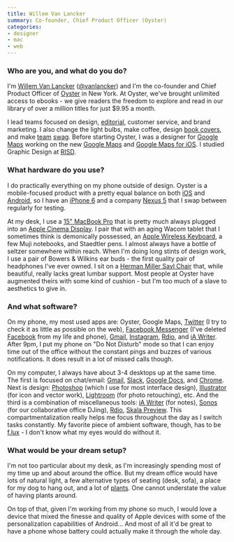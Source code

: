 ```yaml
---
title: Willem Van Lancker
summary: Co-founder, Chief Product Officer (Oyster)
categories:
- designer
- mac
- web
---
```


### Who are you, and what do you do?

I'm [Willem Van Lancker](http://www.willemvanlancker.com/ "Willem's website.") ([@vanlancker](https://twitter.com/vanlancker "Willem's Twitter account.")) and I'm the co-founder and Chief Product Officer of [Oyster][] in New York. At Oyster, we've brought unlimited access to ebooks - we give readers the freedom to explore and read in our library of over a million titles for just $9.95 a month.

I lead teams focused on design, [editorial](https://review.oysterbooks.com/ "Oyster's literary magazine."), customer service, and brand marketing. I also change the light bulbs, make coffee, design [book covers](http://www.willemvanlancker.com/editions "Willem's book cover designs."), and make [team](https://instagram.com/p/s7-P6dmBG_/ "A photo of an Oyster t-shirt on Instagram.") [swag](https://instagram.com/p/1USeQHrGRO/ "A photo of an Oyster top on Instagram."). Before starting Oyster, I was a designer for [Google Maps](http://www.willemvanlancker.com/google-maps "Willem's work on Google Maps.") working on the new [Google Maps][google-maps] and [Google Maps for iOS][google-maps-ios]. I studied Graphic Design at [RISD](http://www.risd.edu/ "The Rhode Island School of Design.").

### What hardware do you use?

I do practically everything on my phone outside of design. Oyster is a mobile-focused product with a pretty equal balance on both [iOS][] and [Android][], so I have an [iPhone 6][iphone-6] and a company [Nexus 5][nexus-5] that I swap between regularly for testing.

At my desk, I use a [15" MacBook Pro][macbook-pro] that is pretty much always plugged into an [Apple Cinema Display][cinema-display]. I pair that with an aging Wacom tablet that I sometimes think is demonically possessed, an [Apple Wireless Keyboard][keyboard], a few Muji notebooks, and Staedtler pens. I almost always have a bottle of seltzer somewhere within reach. When I'm doing long stints of design work, I use a pair of Bowers & Wilkins ear buds - the first quality pair of headphones I've ever owned. I sit on a [Herman Miller Sayl Chair][sayl] that, while beautiful, really lacks great lumbar support. Most people at Oyster have augmented theirs with some kind of cushion - but I'm too much of a slave to aesthetics to give in.

### And what software?

On my phone, my most used apps are: Oyster, Google Maps, [Twitter][twitter-ios] (I try to check it as little as possible on the web), [Facebook Messenger][facebook-messenger-ios] (I've deleted [Facebook][] from my life and phone), [Gmail][gmail-ios], [Instagram][instagram-ios], [Rdio][rdio-ios], and [iA Writer][ia-writer-ios]. After 9pm, I put my phone on "Do Not Disturb" mode so that I can enjoy time out of the office without the constant pings and buzzes of various notifications. It does result in a lot of missed calls though.

On my computer, I always have about 3-4 desktops up at the same time. The first is focused on chat/email: [Gmail][], [Slack][], [Google Docs][google-docs], and [Chrome][]. Next is design: [Photoshop][] (which I use for most interface design), [Illustrator][] (for icon and vector work), [Lightroom][] (for photo retouching), etc. And the third is a combination of miscellaneous tools: [iA Writer][ia-writer] (for notes), [Sonos][sonos-mac] (for our collaborative office DJing), [Rdio][rdio-mac], [Skala Preview][skala-preview]. This compartmentalization really helps me focus throughout the day as I switch tasks constantly. My favorite piece of ambient software, though, has to be [f.lux][] - I don't know what my eyes would do without it.

### What would be your dream setup?

I'm not too particular about my desk, as I'm increasingly spending most of my time up and about around the office. But my dream office would have lots of natural light, a few alternative types of seating (desk, sofa), a place for my dog to hang out, and a lot of [plants](https://en.wikipedia.org/wiki/Ficus_lyrata "The Wikipedia entry for Ficus lyrata (the fiddle-leaf fig)."). One cannot understate the value of having plants around.

On top of that, given I'm working from my phone so much, I would love a device that mixed the finesse and quality of Apple devices with some of the personalization capabilities of Android... And most of all it'd be great to have a phone whose battery could actually make it through the whole day.

[cinema-display]: https://en.wikipedia.org/wiki/Apple_Cinema_Display "An LCD display."
[iphone-6]: https://en.wikipedia.org/wiki/IPhone_6 "A smartphone."
[keyboard]: https://www.apple.com/keyboard/ "The keyboard."
[macbook-pro]: https://www.apple.com/macbook-pro/ "A laptop."
[nexus-5]: http://www.google.com/nexus/5/ "An Android smartphone."
[sayl]: http://www.hermanmiller.com/products/seating/performance-work-chairs/sayl-chairs.html "A work chair."
[android]: https://developers.google.com/android/?csw=1 "A mobile phone platform."
[chrome]: https://www.google.com/intl/en/chrome/browser/ "A WebKit-based browser, where each tab runs in its own thread."
[f.lux]: https://justgetflux.com/ "A tool to make the colour of your screen adapt to the current time of day."
[facebook-messenger-ios]: https://itunes.apple.com/us/app/facebook-messenger/id454638411 "A Facebook chat client app."
[facebook]: https://www.facebook.com/ "A social networking site."
[gmail-ios]: https://itunes.apple.com/us/app/gmail-email-from-google/id422689480 "A client for the email service."
[gmail]: https://mail.google.com/mail/ "Web-based email."
[google-docs]: https://en.wikipedia.org/wiki/Google_Docs "A web-based office suite."
[google-maps-ios]: https://itunes.apple.com/us/app/id585027354 "An app for the map service."
[google-maps]: https://www.google.com/maps/ "Web-based map tools."
[ia-writer-ios]: https://itunes.apple.com/us/app/ia-writer/id392502056 "A focus-oriented writing application for iOS."
[ia-writer]: https://ia.net/writer/updates/ia-writer-for-mac "A full-screen writing tool for the Mac."
[illustrator]: https://www.adobe.com/products/illustrator.html "A vector graphics editor."
[instagram-ios]: https://itunes.apple.com/us/app/instagram/id389801252 "A photo taking/sharing app."
[ios]: https://www.apple.com/ios/ios-10/ "A mobile operating system."
[lightroom]: https://www.adobe.com/products/photoshop-lightroom.html "Photo management and editing software."
[oyster]: https://en.wikipedia.org/wiki/Oyster_(company) "An online ebook store."
[photoshop]: https://www.adobe.com/products/photoshop.html "A bitmap image editor."
[rdio-ios]: https://itunes.apple.com/us/app/rdio/id335060889 "An Rdio client for iOS."
[rdio-mac]: http://help.rdio.com/customer/portal/articles/59055-rdio-for-mac-and-windows-faq "The Mac client for the music service."
[skala-preview]: https://bjango.com/mac/skalapreview/ "Design preview software."
[slack]: https://slack.com/ "A collaboration service."
[sonos-mac]: http://www.sonos.com/support?r=1 "A Mac client for the music streaming devices."
[twitter-ios]: https://itunes.apple.com/app/twitter/id333903271 "A Twitter client."
